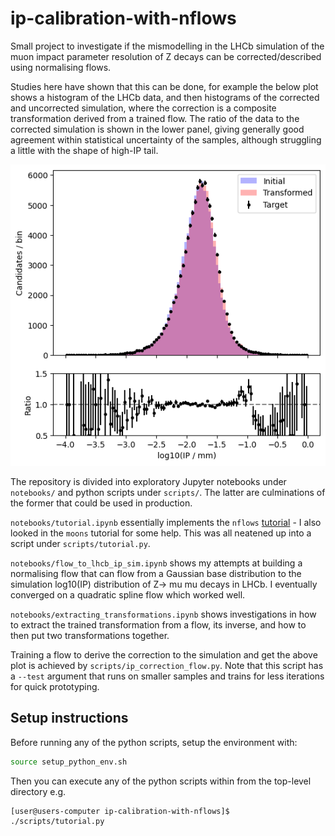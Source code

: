 # ip-calibration-with-nflows
Small project to investigate if the mismodelling in the LHCb simulation of the muon impact parameter resolution of Z decays can be corrected/described using normalising flows.

Studies here have shown that this can be done, for example the below plot shows a histogram of the LHCb data, and then histograms of the corrected and uncorrected simulation, where the correction is a composite transformation derived from a trained flow. The ratio of the data to the corrected simulation is shown in the lower panel, giving generally good agreement within statistical uncertainty of the samples, although struggling a little with the shape of high-IP tail. 

![Example of IP correction](./readme_plots/example.png)

The repository is divided into exploratory Jupyter notebooks under `notebooks/` and python scripts under `scripts/`. The latter are culminations of the former that could be used in production.

`notebooks/tutorial.ipynb` essentially implements the `nflows` [tutorial](https://pypi.org/project/nflows/) - I also looked in the `moons` tutorial for some help.
This was all neatened up into a script under `scripts/tutorial.py`.

`notebooks/flow_to_lhcb_ip_sim.ipynb` shows my attempts at building a normalising flow that can flow from a Gaussian base distribution to the simulation log10(IP) distribution of Z-> mu mu decays in LHCb. I eventually converged on a quadratic spline flow which worked well.

`notebooks/extracting_transformations.ipynb` shows investigations in how to extract the trained transformation from a flow, its inverse, and how to then put two transformations together.

Training a flow to derive the correction to the simulation and get the above plot is achieved by `scripts/ip_correction_flow.py`. Note that this script has a `--test` argument that runs on smaller samples and trains for less iterations for quick prototyping.

## Setup instructions

Before running any of the python scripts, setup the environment with:

```bash
source setup_python_env.sh
```

Then you can execute any of the python scripts within from the top-level directory e.g.

```
[user@users-computer ip-calibration-with-nflows]$ ./scripts/tutorial.py
```
